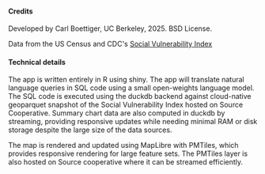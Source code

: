 #### Credits

Developed by Carl Boettiger, UC Berkeley, 2025.  BSD License.

Data from the US Census and CDC's [Social Vulnerability Index](https://www.atsdr.cdc.gov/place-health/php/svi/index.html)

#### Technical details

The app is written entirely in R using shiny. The app will translate natural language queries in SQL code using
a small open-weights language model. The SQL code is executed using the duckdb backend against cloud-native
geoparquet snapshot of the Social Vulnerability Index hosted on Source Cooperative. Summary chart data are also
computed in duckdb by streaming, providing responsive updates while needing minimal RAM or disk storage despite
the large size of the data sources. 

The map is rendered and updated using MapLibre with PMTiles, which provides responsive rendering for large feature sets.
The PMTiles layer is also hosted on Source cooperative where it can be streamed efficiently.

